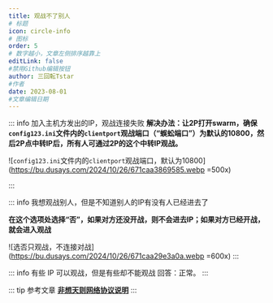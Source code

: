 ```yaml
---
title: 观战不了别人
# 标题
icon: circle-info
# 图标
order: 5
# 数字越小，文章左侧排序越靠上
editLink: false
#禁用Github编辑按钮
author: 三回転Tstar
#作者
date: 2023-08-01
#文章编辑日期
---
```


::: info 加入主机方发出的IP，观战连接失败
**解决办法：让2P打开swarm，确保`config123.ini`文件内的`clientport`观战端口（“蜈蚣端口”）为默认的10800，然后2P点中转IP后，所有人可通过2P的这个中转IP观战。**

![`config123.ini`文件内的`clientport`观战端口，默认为10800](https://bu.dusays.com/2024/10/26/671caa3869585.webp =500x)

:::

::: info 我想观战别人，但是不知道别人的IP有没有人已经进去了

**在这个选项处选择“否”，如果对方还没开战，则不会进去IP；如果对方已经开战，就会进入观战**

![选否只观战，不连接对战](https://bu.dusays.com/2024/10/26/671caa29e3a0a.webp =600x)
:::

::: info 有些 IP 可以观战，但是有些却不能观战
回答：正常。
:::

::: tip 参考文章
[**非想天则网络协议说明**](https://github.com/delthas/touhou-protocol-docs/blob/master/protocol_123.md)
:::
